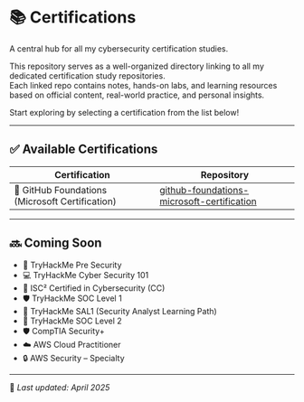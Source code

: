 # 📚 Certifications

A central hub for all my cybersecurity certification studies.

This repository serves as a well-organized directory linking to all my dedicated certification study repositories.  
Each linked repo contains notes, hands-on labs, and learning resources based on official content, real-world practice, and personal insights.

Start exploring by selecting a certification from the list below!

---

## ✅ Available Certifications

| Certification | Repository |
|---------------|------------|
| 🐙 GitHub Foundations (Microsoft Certification) | [github-foundations-microsoft-certification](https://github.com/thecyberwesley/github-foundations-microsoft-certification) |

---

## 🔜 Coming Soon

- 🧪 TryHackMe Pre Security
- 💻 TryHackMe Cyber Security 101
- 🔐 ISC² Certified in Cybersecurity (CC)
- 🛡️ TryHackMe SOC Level 1
- 🧠 TryHackMe SAL1 (Security Analyst Learning Path)
- 🧰 TryHackMe SOC Level 2
- 🛡️ CompTIA Security+
- ☁️ AWS Cloud Practitioner
- 🔒 AWS Security – Specialty

---

🧠 *Last updated: April 2025*
